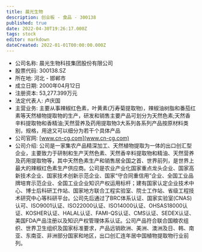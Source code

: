 ```yaml
---
title: 晨光生物
description: 创业板 - 食品 - 300138
published: true
date: 2022-04-30T19:26:17.000Z
tags: stock
editor: markdown
dateCreated: 2022-01-01T00:00:00.000Z
---
```


- 公司名称: 晨光生物科技集团股份有限公司
- 股票代码: 300138.SZ
- 所在地: 河北 - 邯郸市
- 成立日期: 2000年04月12日
- 注册资本: 53,277.399万元
- 法定代表人: 卢庆国
- 主营业务: 主要从事辣椒红色素，叶黄素(万寿菊提取物)，辣椒油树脂和番茄红素等天然植物提取物的生产，研发和销售主要产品可划分为天然色素;天然香辛料提取物和香精油;天然营养及药用提取物3大系列各系列产品按原材料类别，规格，用途又可以细分为若干个具体产品
- 公司官网: [www.cn-cg.com](www.cn-cg.com)
- 公司介绍: 公司是一家集农产品精深加工、天然植物提取为一体的出口创汇型企业，主要致力于研制和生产天然色素、天然香辛料提取物和精油、天然营养及药用提取物等，其中天然色素生产和销售居全国之首、世界前列，是世界上最大的辣椒红色素生产供应商。公司是农业产业化国家重点龙头企业、国家高新技术企业、国家技术创新示范企业、国家“守合同重信用”企业、全国工业品牌培育示范企业、全国工业企业知识产权运用标杆；建有国家认定企业技术中心、博士后科研工作站、国家地方联合工程实验室、院士工作站、省级工程技术研究中心等科研平台。公司先后通过了BRC体系认证、国家实验室(CNAS)认可、ISO9001认证、ISO22000认证、ISO14000认证、OHSAS18000认证、KOSHER认证、HALAL认证、FAMI-QS认证、CMS认证、SEDEX认证、美国FDA产品注册以及知识产权管理体系认证。公司产品符合联合国粮农组织、世界卫生组织及国家标准要求，产品远销欧洲、美洲、澳洲及日、韩、南亚、东南亚、非洲部分国家和地区，出口创汇连年居中国植物提取物行业前列。


